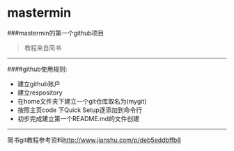 # mastermin
###mastermin的第一个github项目
>教程来自简书
****
####github使用规则:
* 建立github账户
* 建立respository
* 在home文件夹下建立一个git仓库取名为(mygit)
* 按照主页code 下Quick Setup逐添加到命令行
* 初步完成建立第一个README.md的文件创建
---
简书git教程参考资料<http://www.jianshu.com/p/deb5eddbffb8>